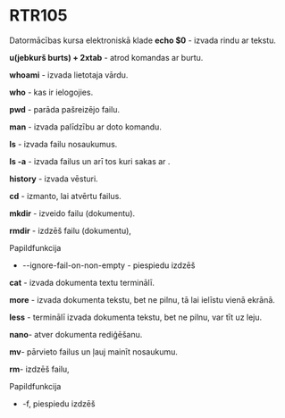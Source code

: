 # RTR105
Datormācības kursa elektroniskā klade
**echo $0** - izvada rindu ar tekstu.

**u(jebkurš burts) + 2xtab** - atrod komandas ar burtu.

**whoami** - izvada lietotaja vārdu.

**who** - kas ir ielogojies.

**pwd** - parāda pašreizējo failu.

**man** - izvada palīdzību ar doto komandu.

**ls** - izvada failu nosaukumus.

**ls -a** - izvada failus un arī tos kuri sakas ar .

**history** - izvada vēsturi.

**cd** - izmanto, lai atvērtu failus.

**mkdir** - izveido failu (dokumentu).

**rmdir** -  izdzēš failu (dokumentu), 

Papildfunkcija

* --ignore-fail-on-non-empty - piespiedu izdzēš

**cat** - izvada dokumenta textu terminālī.

**more** - izvada dokumenta tekstu, bet ne pilnu, tā lai ielīstu vienā ekrānā.

**less** - terminālī izvada dokumenta tekstu, bet ne pilnu, var tīt uz leju.

**nano**- atver dokumenta rediģēšanu.

**mv**- pārvieto failus un ļauj mainīt nosaukumu.

**rm**- izdzēš failu,

Papildfunkcija 
* -f, piespiedu izdzēš

